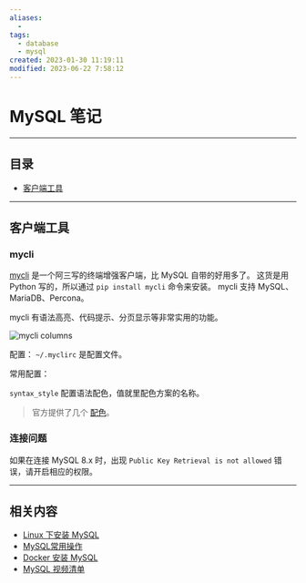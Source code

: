 ```yaml
---
aliases:
  - 
tags:
  - database
  - mysql
created: 2023-01-30 11:19:11
modified: 2023-06-22 7:58:12
---
```

# MySQL 笔记

---

## 目录

* [客户端工具](#mysqln_client_tools)
---

## <span id="mysqln_client_tools">客户端工具</span>

### mycli

[mycli](https://www.mycli.net) 是一个阿三写的终端增强客户端，比 MySQL 自带的好用多了。
这货是用 Python 写的，所以通过 `pip install mycli` 命令来安装。
mycli 支持 MySQL、MariaDB、Percona。

mycli 有语法高亮、代码提示、分页显示等非常实用的功能。

![mycli columns](https://www.mycli.net/images/columns.png)

配置：
`~/.myclirc` 是配置文件。

常用配置：

`syntax_style` 配置语法配色，值就里配色方案的名称。
> 官方提供了几个 [配色](https://www.mycli.net/syntax)。

### 连接问题
如果在连接 MySQL 8.x 时，出现 `Public Key Retrieval is not allowed` 错误，请开启相应的权限。 

---

## 相关内容

* [Linux 下安装 MySQL](linux下安装mysql.md)
* [MySQL常用操作](MySQL常用操作.md)
* [Docker 安装 MySQL](../../Docker/Docker_Note.md#dk_softc_demo_mysql)
* [MySQL 视频清单](MySQL_Videos.md)